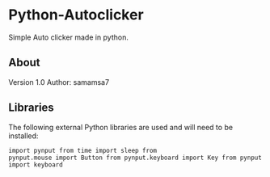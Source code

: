 # Python-Autoclicker
Simple Auto clicker made in python.

## About
Version 1.0
Author: samamsa7

## Libraries
The following external Python libraries are used and will need to be installed:
<code><pre>import pynput
from time import sleep
from pynput.mouse import Button
from pynput.keyboard import Key
from pynput import keyboard
</pre></code>
